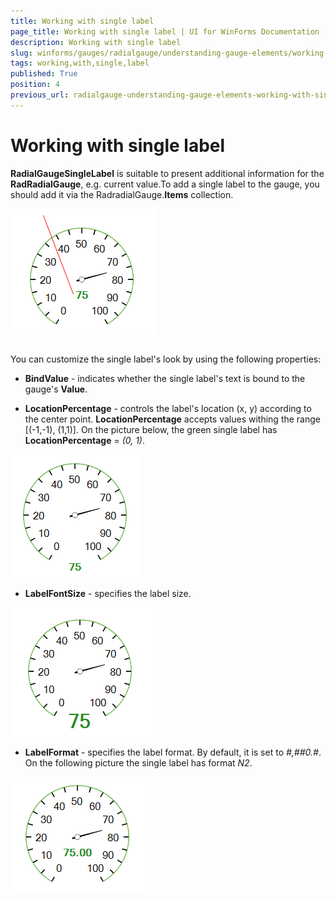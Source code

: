 ```yaml
---
title: Working with single label
page_title: Working with single label | UI for WinForms Documentation
description: Working with single label
slug: winforms/gauges/radialgauge/understanding-gauge-elements/working-with-single-label
tags: working,with,single,label
published: True
position: 4
previous_url: radialgauge-understanding-gauge-elements-working-with-single-label
---
```


# Working with single label
 

__RadialGaugeSingleLabel__ is suitable to present additional information for the __RadRadialGauge__, e.g. current value.To add a single label to the gauge, you should add it via the RadradialGauge.__Items__ collection.
      
![radialgauge-understanding-gauge-elements-working-with-single-label 001](images/radialgauge-understanding-gauge-elements-working-with-single-label001.png)

## 

You can customize the single label's look by using the following properties:

* __BindValue__ - indicates whether the single label's text is bound to the gauge's __Value__.            
            

* __LocationPercentage__ - controls the label's location (x, y) according to the center point.  __LocationPercentage__ accepts values withing the range [(-1,-1), (1,1)]. On the picture below, the green single label has __LocationPercentage__ = *(0, 1)*.
          
![radialgauge-understanding-gauge-elements-working-with-single-label 002](images/radialgauge-understanding-gauge-elements-working-with-single-label002.png)

* __LabelFontSize__ - specifies the label size.
            
![radialgauge-understanding-gauge-elements-working-with-single-label 003](images/radialgauge-understanding-gauge-elements-working-with-single-label003.png)

* __LabelFormat__ - specifies the label format. By default, it is set to *#,##0.#*. On the following picture the single label has format *N2*.
            
![radialgauge-understanding-gauge-elements-working-with-single-label 004](images/radialgauge-understanding-gauge-elements-working-with-single-label004.png)
